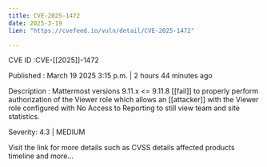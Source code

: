 ```yaml
---
title: CVE-2025-1472
date: 2025-3-19
lien: "https://cvefeed.io/vuln/detail/CVE-2025-1472"

---
```


CVE ID :CVE-[[2025]]-1472

Published :  March 19
2025
3:15 p.m. | 2 hours
44 minutes ago

Description : Mattermost versions 9.11.x <= 9.11.8 [[fail]] to properly perform authorization of the Viewer role which allows an [[attacker]] with the Viewer role configured with No Access to Reporting to still view team and site statistics.

Severity: 4.3 | MEDIUM

Visit the link for more details
such as CVSS details
affected products
timeline
and more...
